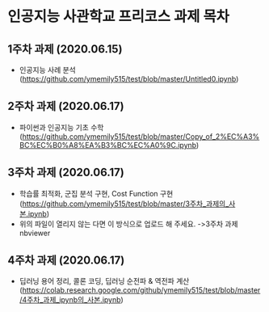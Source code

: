 # 인공지능 사관학교 프리코스 과제 목차

## 1주차 과제 (2020.06.15)
- 인공지능 사례 분석 (https://github.com/ymemily515/test/blob/master/Untitled0.ipynb)
## 2주차 과제 (2020.06.17)
- 파이썬과 인공지능 기초 수학 (https://github.com/ymemily515/test/blob/master/Copy_of_2%EC%A3%BC%EC%B0%A8%EA%B3%BC%EC%A0%9C.ipynb)
## 3주차 과제 (2020.06.17)
- 학습률 최적화, 군집 분석 구현, Cost Function 구현 (https://github.com/ymemily515/test/blob/master/3주차_과제의_사본.ipynb)
- 위의 파일이 열리지 않는 다면 이 방식으로 업로드 해 주세요. ->3주차 과제 nbviewer
## 4주차 과제 (2020.06.17)
- 딥러닝 용어 정리, 콜론 코딩, 딥러닝 순전파 & 역전파 계산 (https://colab.research.google.com/github/ymemily515/test/blob/master/4주차_과제_ipynb의_사본.ipynb)
